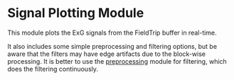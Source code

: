 # Signal Plotting Module

This module plots the ExG signals from the FieldTrip buffer in real-time.

It also includes some simple preprocessing and filtering options, but be aware that the filters may have edge artifacts due to the block-wise processing. It is better to use the [preprocessing](../preprocessing) module for filtering, which does the filtering continuously.
